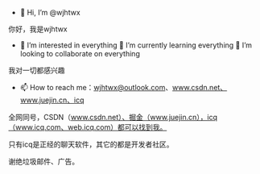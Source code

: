 - 👋 Hi, I’m @wjhtwx

你好，我是wjhtwx

- 👀 I’m interested in everything 🌱 I’m currently learning everything 💞️ I’m looking to collaborate on everything

我对一切都感兴趣

- 📫 How to reach me：wjhtwx@outlook.com、www.csdn.net、www.juejin.cn、icq

全网同号，CSDN（www.csdn.net）、掘金（www.juejin.cn），icq（www.icq.com、web.icq.com）都可以找到我。

只有icq是正经的聊天软件，其它的都是开发者社区。

谢绝垃圾邮件、广告。

<!---
wjhtwx/wjhtwx is a ✨ special ✨ repository because its `README.md` (this file) appears on your GitHub profile.
You can click the Preview link to take a look at your changes.
--->
